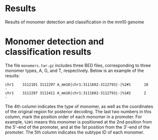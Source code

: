 # Results
Results of monomer detection and classification in the mm10 genome

# Monomer detection and classification results
The file `monomers.tar.gz` includes three BED files, corresponding to three
monomer types, A, G, and T, respectively. Below is an example of the results:
```
chr1    3112101 3112297 A_mm10|chr1:3111602-3112793|-|%2#1      18      -
chr1    3112297 3112411 A_mm10|chr1:3111602-3112793|-|%1#2      2       -
```
The 4th column indicates the type of monomer, as well as the coordinates of
the original region for posterior decoding. The last two numbers in this
column, mark the position order of each monomer in a promoter. For example,
`%2#1` means this monomer is positioned at the 2nd position from the 5'-end
of the promoter, and at the 1st position from the 3'-end of the promoter.
The 5th column indicates the subtype ID of each monomer.
